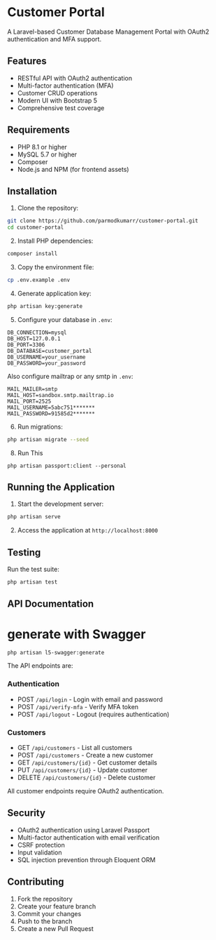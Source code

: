 # Customer Portal

A Laravel-based Customer Database Management Portal with OAuth2 authentication and MFA support.

## Features

- RESTful API with OAuth2 authentication
- Multi-factor authentication (MFA)
- Customer CRUD operations
- Modern UI with Bootstrap 5
- Comprehensive test coverage

## Requirements

- PHP 8.1 or higher
- MySQL 5.7 or higher
- Composer
- Node.js and NPM (for frontend assets)

## Installation

1. Clone the repository:
```bash
git clone https://github.com/parmodkumarr/customer-portal.git
cd customer-portal
```

2. Install PHP dependencies:
```bash
composer install
```

3. Copy the environment file:
```bash
cp .env.example .env
```

4. Generate application key:
```bash
php artisan key:generate
```

5. Configure your database in `.env`:
```env
DB_CONNECTION=mysql
DB_HOST=127.0.0.1
DB_PORT=3306
DB_DATABASE=customer_portal
DB_USERNAME=your_username
DB_PASSWORD=your_password
```

Also configure mailtrap or any smtp in `.env`:

```env
MAIL_MAILER=smtp
MAIL_HOST=sandbox.smtp.mailtrap.io
MAIL_PORT=2525
MAIL_USERNAME=5abc751*******
MAIL_PASSWORD=91585d2*******
```

6. Run migrations:
```bash
php artisan migrate --seed
```

8. Run This
```
php artisan passport:client --personal

```

## Running the Application

1. Start the development server:
```bash
php artisan serve
```

2. Access the application at `http://localhost:8000`

## Testing

Run the test suite:
```bash
php artisan test
```

## API Documentation
# generate with Swagger
`php artisan l5-swagger:generate`

The API endpoints are:

### Authentication
- POST `/api/login` - Login with email and password
- POST `/api/verify-mfa` - Verify MFA token
- POST `/api/logout` - Logout (requires authentication)

### Customers
- GET `/api/customers` - List all customers
- POST `/api/customers` - Create a new customer
- GET `/api/customers/{id}` - Get customer details
- PUT `/api/customers/{id}` - Update customer
- DELETE `/api/customers/{id}` - Delete customer

All customer endpoints require OAuth2 authentication.

## Security

- OAuth2 authentication using Laravel Passport
- Multi-factor authentication with email verification
- CSRF protection
- Input validation
- SQL injection prevention through Eloquent ORM

## Contributing

1. Fork the repository
2. Create your feature branch
3. Commit your changes
4. Push to the branch
5. Create a new Pull Request
